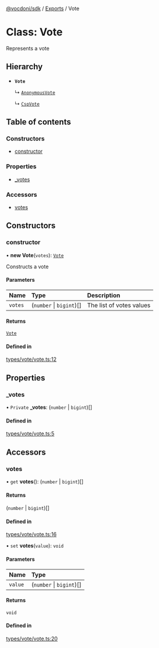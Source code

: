 [@vocdoni/sdk](/sdk) / [Exports](../modules) / Vote

# Class: Vote

Represents a vote

## Hierarchy

- **`Vote`**

  ↳ [`AnonymousVote`](AnonymousVote)

  ↳ [`CspVote`](CspVote)

## Table of contents

### Constructors

- [constructor](Vote#constructor)

### Properties

- [\_votes](Vote.md#_votes)

### Accessors

- [votes](Vote#votes)

## Constructors

### constructor

• **new Vote**(`votes`): [`Vote`](Vote)

Constructs a vote

#### Parameters

| Name | Type | Description |
| :------ | :------ | :------ |
| `votes` | (`number` \| `bigint`)[] | The list of votes values |

#### Returns

[`Vote`](Vote)

#### Defined in

[types/vote/vote.ts:12](https://github.com/vocdoni/vocdoni-sdk/blob/0a4464c/src/types/vote/vote.ts#L12)

## Properties

### \_votes

• `Private` **\_votes**: (`number` \| `bigint`)[]

#### Defined in

[types/vote/vote.ts:5](https://github.com/vocdoni/vocdoni-sdk/blob/0a4464c/src/types/vote/vote.ts#L5)

## Accessors

### votes

• `get` **votes**(): (`number` \| `bigint`)[]

#### Returns

(`number` \| `bigint`)[]

#### Defined in

[types/vote/vote.ts:16](https://github.com/vocdoni/vocdoni-sdk/blob/0a4464c/src/types/vote/vote.ts#L16)

• `set` **votes**(`value`): `void`

#### Parameters

| Name | Type |
| :------ | :------ |
| `value` | (`number` \| `bigint`)[] |

#### Returns

`void`

#### Defined in

[types/vote/vote.ts:20](https://github.com/vocdoni/vocdoni-sdk/blob/0a4464c/src/types/vote/vote.ts#L20)
